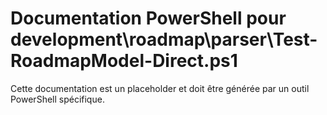 # Documentation PowerShell pour development\roadmap\parser\Test-RoadmapModel-Direct.ps1

Cette documentation est un placeholder et doit être générée par un outil PowerShell spécifique.
